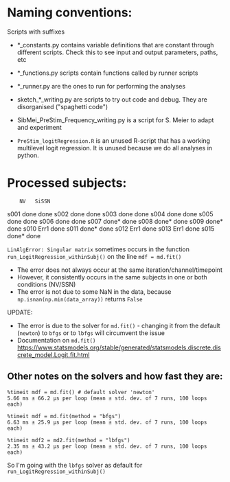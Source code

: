 # Naming conventions:

Scripts with suffixes
- *_constants.py  contains variable definitions that are constant through different scripts. Check this to see input and output parameters, paths, etc
- *_functions.py scripts contain functions called by runner scripts
- *_runner.py are the ones to run for performing the analyses
- sketch_*_writing.py are scripts to try out code and debug. They are disorganised ("spaghetti code")

- SibMei_PreStim_Frequency_writing.py is a script for S. Meier to adapt and experiment
- `PreStim_logitRegression.R` is an unused R-script that has a working multilevel logit regression. It is unused because we do all analyses in python.


# Processed subjects:
        NV   SiSSN
s001   done   done
s002   done   done
s003   done   done
s004   done   done
s005   done   done
s006   done   done
s007   done*  done
s008   done*  done
s009   done*  done
s010   Err1   done
s011   done*  done
s012   Err1   done
s013   Err1   done
s015   done*  done

`LinAlgError: Singular matrix` sometimes occurs in the function `run_LogitRegression_withinSubj()` on the line `mdf = md.fit()`
- The error does not always occur at the same iteration/channel/timepoint
- However, it consistently occurs in the same subjects in one or both conditions (NV/SSN)
- The error is not due to some NaN in the data, because `np.isnan(np.min(data_array))` returns `False`

UPDATE:
- The error is due to the solver for `md.fit()` - changing it from the default (`newton`) to `bfgs` or to `lbfgs` will circumvent the issue
- Documentation on `md.fit()` https://www.statsmodels.org/stable/generated/statsmodels.discrete.discrete_model.Logit.fit.html

## Other notes on the solvers and how fast they are:
```
%timeit mdf = md.fit() # default solver 'newton'
5.66 ms ± 66.2 µs per loop (mean ± std. dev. of 7 runs, 100 loops each)

%timeit mdf = md.fit(method = "bfgs")
6.63 ms ± 25.9 µs per loop (mean ± std. dev. of 7 runs, 100 loops each)

%timeit mdf2 = md2.fit(method = "lbfgs")
2.35 ms ± 43.2 µs per loop (mean ± std. dev. of 7 runs, 100 loops each)
```
So I'm going with the `lbfgs` solver as default for `run_LogitRegression_withinSubj()`
